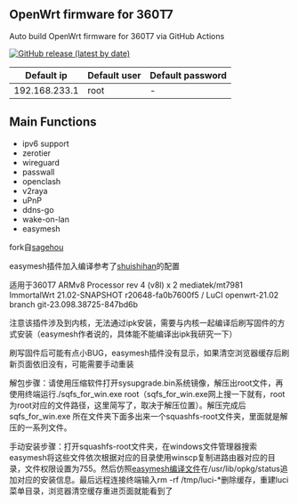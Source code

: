 ## OpenWrt firmware for 360T7

Auto build OpenWrt firmware for 360T7 via GitHub Actions

[![GitHub release (latest by date)](https://img.shields.io/github/v/release/sagehou/360T7-ImmortalWrt?style=for-the-badge&label=Download)](https://github.com/sagehou/360T7-ImmortalWrt/releases/latest)

| Default ip | Default user | Default password |
| --- | --- | --- | 
| 192.168.233.1 | root | - |

## Main Functions

- ipv6 support
- zerotier
- wireguard
- passwall
- openclash
- v2raya
- uPnP
- ddns-go
- wake-on-lan
- easymesh

fork自[sagehou](https://github.com/sagehou/360T7-ImmortalWrt)

easymesh插件加入编译参考了[shuishihan](https://github.com/shuishihan/Actions-rax3000m-emmc)的配置

适用于360T7 ARMv8 Processor rev 4 (v8l) x 2 mediatek/mt7981 ImmortalWrt 21.02-SNAPSHOT r20648-fa0b7600f5 / LuCI openwrt-21.02 branch git-23.098.38725-847bd6b

注意该插件涉及到内核，无法通过ipk安装，需要与内核一起编译后刷写固件的方式安装（easymesh作者说的，具体能不能编译出ipk我研究一下）

刷写固件后可能有点小BUG，easymesh插件没有显示，如果清空浏览器缓存后刷新页面依旧没有，可能需要手动重装

解包步骤：请使用压缩软件打开sysupgrade.bin系统镜像，解压出root文件，再使用终端运行./sqfs_for_win.exe root（sqfs_for_win.exe网上搜一下就有，root为root对应的文件路径，这里简写了，取决于解压位置）。解压完成后sqfs_for_win.exe
所在文件夹下面多出来一个squashfs-root文件夹，里面就是解压的一系列文件。

手动安装步骤：打开squashfs-root文件夹，在windows文件管理器搜索easymesh将这些文件依次根据对应的目录使用winscp复制进路由器对应的目录，文件权限设置为755。然后仿照[easymesh编译文件](https://github.com/shuishihan/luci-app-easymesh/blob/master/Makefile)在/usr/lib/opkg/status追加对应的安装信息。最后远程连接终端输入rm -rf /tmp/luci-*删除缓存，重建luci菜单目录，浏览器清空缓存重进页面就能看到了

